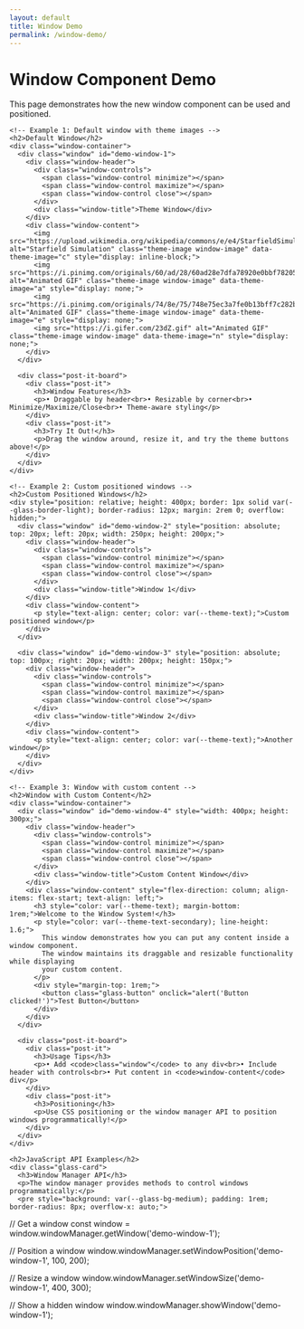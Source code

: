 ```yaml
---
layout: default
title: Window Demo
permalink: /window-demo/
---
```


<div class="main-content">
  <div class="glass-card">
    <h1>Window Component Demo</h1>
    <p>This page demonstrates how the new window component can be used and positioned.</p>
    
    <!-- Example 1: Default window with theme images -->
    <h2>Default Window</h2>
    <div class="window-container">
      <div class="window" id="demo-window-1">
        <div class="window-header">
          <div class="window-controls">
            <span class="window-control minimize"></span>
            <span class="window-control maximize"></span>
            <span class="window-control close"></span>
          </div>
          <div class="window-title">Theme Window</div>
        </div>
        <div class="window-content">
          <img src="https://upload.wikimedia.org/wikipedia/commons/e/e4/StarfieldSimulation.gif" alt="Starfield Simulation" class="theme-image window-image" data-theme-image="c" style="display: inline-block;">
          <img src="https://i.pinimg.com/originals/60/ad/28/60ad28e7dfa78920e0bbf782053b040a.gif" alt="Animated GIF" class="theme-image window-image" data-theme-image="a" style="display: none;">
          <img src="https://i.pinimg.com/originals/74/8e/75/748e75ec3a7fe0b13bff7c282b458e3e.gif" alt="Animated GIF" class="theme-image window-image" data-theme-image="e" style="display: none;">
          <img src="https://i.gifer.com/23dZ.gif" alt="Animated GIF" class="theme-image window-image" data-theme-image="n" style="display: none;">
        </div>
      </div>
      
      <div class="post-it-board">
        <div class="post-it">
          <h3>Window Features</h3>
          <p>• Draggable by header<br>• Resizable by corner<br>• Minimize/Maximize/Close<br>• Theme-aware styling</p>
        </div>
        <div class="post-it">
          <h3>Try It Out!</h3>
          <p>Drag the window around, resize it, and try the theme buttons above!</p>
        </div>
      </div>
    </div>
    
    <!-- Example 2: Custom positioned windows -->
    <h2>Custom Positioned Windows</h2>
    <div style="position: relative; height: 400px; border: 1px solid var(--glass-border-light); border-radius: 12px; margin: 2rem 0; overflow: hidden;">
      <div class="window" id="demo-window-2" style="position: absolute; top: 20px; left: 20px; width: 250px; height: 200px;">
        <div class="window-header">
          <div class="window-controls">
            <span class="window-control minimize"></span>
            <span class="window-control maximize"></span>
            <span class="window-control close"></span>
          </div>
          <div class="window-title">Window 1</div>
        </div>
        <div class="window-content">
          <p style="text-align: center; color: var(--theme-text);">Custom positioned window</p>
        </div>
      </div>
      
      <div class="window" id="demo-window-3" style="position: absolute; top: 100px; right: 20px; width: 200px; height: 150px;">
        <div class="window-header">
          <div class="window-controls">
            <span class="window-control minimize"></span>
            <span class="window-control maximize"></span>
            <span class="window-control close"></span>
          </div>
          <div class="window-title">Window 2</div>
        </div>
        <div class="window-content">
          <p style="text-align: center; color: var(--theme-text);">Another window</p>
        </div>
      </div>
    </div>
    
    <!-- Example 3: Window with custom content -->
    <h2>Window with Custom Content</h2>
    <div class="window-container">
      <div class="window" id="demo-window-4" style="width: 400px; height: 300px;">
        <div class="window-header">
          <div class="window-controls">
            <span class="window-control minimize"></span>
            <span class="window-control maximize"></span>
            <span class="window-control close"></span>
          </div>
          <div class="window-title">Custom Content Window</div>
        </div>
        <div class="window-content" style="flex-direction: column; align-items: flex-start; text-align: left;">
          <h3 style="color: var(--theme-text); margin-bottom: 1rem;">Welcome to the Window System!</h3>
          <p style="color: var(--theme-text-secondary); line-height: 1.6;">
            This window demonstrates how you can put any content inside a window component.
            The window maintains its draggable and resizable functionality while displaying
            your custom content.
          </p>
          <div style="margin-top: 1rem;">
            <button class="glass-button" onclick="alert('Button clicked!')">Test Button</button>
          </div>
        </div>
      </div>
      
      <div class="post-it-board">
        <div class="post-it">
          <h3>Usage Tips</h3>
          <p>• Add <code>class="window"</code> to any div<br>• Include header with controls<br>• Put content in <code>window-content</code> div</p>
        </div>
        <div class="post-it">
          <h3>Positioning</h3>
          <p>Use CSS positioning or the window manager API to position windows programmatically!</p>
        </div>
      </div>
    </div>
    
    <h2>JavaScript API Examples</h2>
    <div class="glass-card">
      <h3>Window Manager API</h3>
      <p>The window manager provides methods to control windows programmatically:</p>
      <pre style="background: var(--glass-bg-medium); padding: 1rem; border-radius: 8px; overflow-x: auto;">
// Get a window
const window = window.windowManager.getWindow('demo-window-1');

// Position a window
window.windowManager.setWindowPosition('demo-window-1', 100, 200);

// Resize a window
window.windowManager.setWindowSize('demo-window-1', 400, 300);

// Show a hidden window
window.windowManager.showWindow('demo-window-1');</pre>
    </div>
  </div>
</div>

<script>
// Demo script to show window positioning
document.addEventListener('DOMContentLoaded', function() {
  // Example: Position windows after a delay
  setTimeout(() => {
    if (window.windowManager) {
      // Move window 2 to a different position
      window.windowManager.setWindowPosition('demo-window-2', 50, 50);
      
      // Resize window 3
      window.windowManager.setWindowSize('demo-window-3', 250, 180);
    }
  }, 1000);
});
</script> 